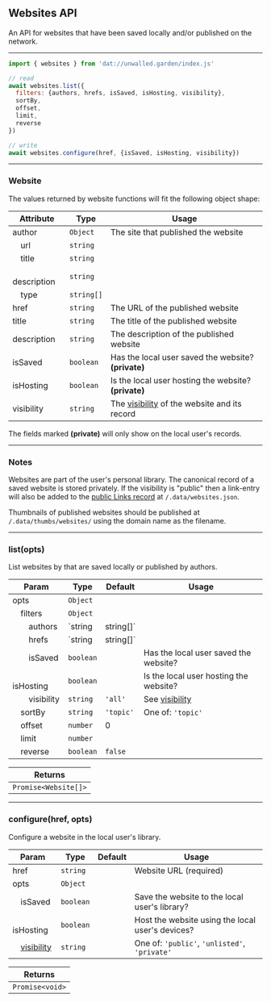 ## Websites API

An API for websites that have been saved locally and/or published on the network.

---

```js
import { websites } from 'dat://unwalled.garden/index.js'

// read
await websites.list({
  filters: {authors, hrefs, isSaved, isHosting, visibility},
  sortBy,
  offset,
  limit,
  reverse
})

// write
await websites.configure(href, {isSaved, isHosting, visibility})
```

---

### Website

The values returned by website functions will fit the following object shape:

|Attribute|Type|Usage|
|-|-|-|
|author|`Object`|The site that published the website|
|&emsp;url|`string`||
|&emsp;title|`string`||
|&emsp;description|`string`||
|&emsp;type|`string[]`||
|href|`string`|The URL of the published website|
|title|`string`|The title of the published website|
|description|`string`|The description of the published website|
|isSaved|`boolean`|Has the local user saved the website? **(private)**|
|isHosting|`boolean`|Is the local user hosting the website? **(private)**|
|visibility|`string`|The [visibility](/docs/common-fields#visibility) of the website and its record|

The fields marked **(private)** will only show on the local user's records. 

---

### Notes

Websites are part of the user's personal library. The canonical record of a saved website is stored privately. If the visibility is "public" then a link-entry will also be added to the [public Links record](/links) at `/.data/websites.json`.

Thumbnails of published websites should be published at `/.data/thumbs/websites/` using the domain name as the filename.

---

### list(opts)

List websites by that are saved locally or published by authors.

|Param|Type|Default|Usage|
|-|-|-|-|
|opts|`Object`|||
|&emsp;filters|`Object`|||
|&emsp;&emsp;authors|`string|string[]`||Author-site URLs|
|&emsp;&emsp;hrefs|`string|string[]`||Website URLs|
|&emsp;&emsp;isSaved|`boolean`||Has the local user saved the website?|
|&emsp;&emsp;isHosting|`boolean`||Is the local user hosting the website?|
|&emsp;&emsp;visibility|`string`|`'all'`|See [visibility](/docs/common-fields#visibility)|
|&emsp;sortBy|`string`|`'topic'`|One of: `'topic'`|
|&emsp;offset|`number`|0||
|&emsp;limit|`number`|||
|&emsp;reverse|`boolean`|`false`||

|Returns|
|-|
|`Promise<Website[]>`|

---

### configure(href, opts)

Configure a website in the local user's library.

|Param|Type|Default|Usage|
|-|-|-|-|
|href|`string`||Website URL (required)|
|opts|`Object`|||
|&emsp;isSaved|`boolean`||Save the website to the local user's library?|
|&emsp;isHosting|`boolean`||Host the website using the local user's devices?|
|&emsp;[visibility](/docs/common-fields#visibility)|`string`||One of: `'public'`, `'unlisted'`, `'private'`|

|Returns|
|-|
|`Promise<void>`|

